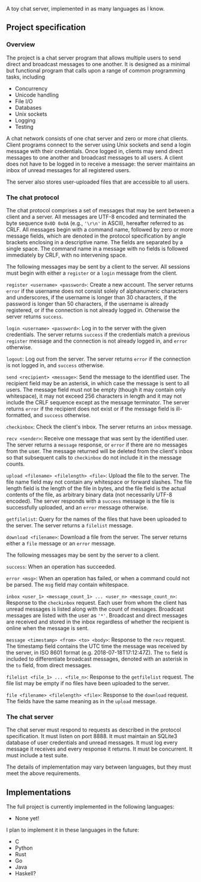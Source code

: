 A toy chat server, implemented in as many languages as I know.

## Project specification
### Overview
The project is a chat server program that allows multiple users to send direct
and broadcast messages to one another. It is designed as a minimal but
functional program that calls upon a range of common programming tasks,
including

 - Concurrency
 - Unicode handling
 - File I/O
 - Databases
 - Unix sockets
 - Logging
 - Testing

A chat network consists of one chat server and zero or more chat clients. Client
programs connect to the server using Unix sockets and send a login message with
their credentials. Once logged in, clients may send direct messages to one
another and broadcast messages to all users. A client does not have to be logged
in to receive a message: the server maintains an inbox of unread messages for
all registered users.

The server also stores user-uploaded files that are accessible to all users.

### The chat protocol
The chat protocol comprises a set of messages that may be sent between a client
and a server. All messages are UTF-8 encoded and terminated the byte sequence
`0x0D 0x0A` (e.g., `'\r\n'` in ASCII), hereafter referred to as CRLF. All
messages begin with a command name, followed by zero or more message fields,
which are denoted in the protocol specification by angle brackets enclosing in a
descriptive name. The fields are separated by a single space. The command name
in a message with no fields is followed immediately by CRLF, with no intervening
space.

The following messages may be sent by a client to the server. All sessions
must begin with either a `register` or a `login` message from the client.

`register <username> <password>`: Create a new account. The server returns
`error` if the username does not consist solely of alphanumeric characters and
underscores, if the username is longer than 30 characters, if the password is
longer than 50 characters, if the username is already registered, or if the
connection is not already logged in. Otherwise the server returns
`success`.

`login <username> <password>`: Log in to the server with the given credentials.
The server returns `success` if the credentials match a previous `register`
message and the connection is not already logged in, and `error` otherwise.

`logout`: Log out from the server. The server returns `error` if the connection
is not logged in, and `success` otherwise.

`send <recipient> <message>`: Send the message to the identified user. The
recipient field may be an asterisk, in which case the message is sent to all
users. The message field must not be empty (though it may contain only
whitespace), it may not exceed 256 characters in length and it may not include
the CRLF sequence except as the message terminator. The server returns `error`
if the recipient does not exist or if the message field is ill-formatted, and
`success` otherwise.

`checkinbox`: Check the client's inbox. The server returns an `inbox` message.

`recv <sender>`: Receive one message that was sent by the identified user. The
server returns a `message` response, or `error` if there are no messages from
the user. The message returned will be deleted from the client's inbox so that
subsequent calls to `checkinbox` do not include it in the message counts.

`upload <filename> <filelength> <file>`: Upload the file to the server. The
file name field may not contain any whitespace or forward slashes. The file
length field is the length of the file in bytes, and the file field is the
actual contents of the file, as arbitrary binary data (not necessarily UTF-8
encoded). The server responds with a `success` message is the file is
successfully uploaded, and an `error` message otherwise.

`getfilelist`: Query for the names of the files that have been uploaded to the
server. The server returns a `filelist` message.

`download <filename>`: Download a file from the server. The server returns
either a `file` message or an `error` message.


The following messages may be sent by the server to a client.

`success`: When an operation has succeeded.

`error <msg>`: When an operation has failed, or when a command could not be
parsed. The `msg` field may contain whitespace.

`inbox <user_1> <message_count_1> ... <user_n> <message_count_n>`: Response to
the `checkinbox` request. Each user from whom the client has unread messages is
listed along with the count of messages. Broadcast messages are listed with the
user as `'*'`. Broadcast and direct messages are received and stored in the
inbox regardless of whether the recipient is online when the message is sent.

`message <timestamp> <from> <to> <body>`: Response to the `recv` request. The
timestamp field contains the UTC time the message was received by the server, in
ISO 8601 format (e.g. 2018-07-18T17:12:47Z). The `to` field is included to
differentiate broadcast messages, denoted with an asterisk in the `to` field,
from direct messages.

`filelist <file_1> ... <file_n>`: Response to the `getfilelist` request. The
file list may be empty if no files have been uploaded to the server.

`file <filename> <filelength> <file>`: Response to the `download` request. The
fields have the same meaning as in the `upload` message.

### The chat server
The chat server must respond to requests as described in the protocol
specification. It must listen on port 8888. It must maintain an SQLite3 database
of user credentials and unread messages. It must log every message it receives
and every response it returns. It must be concurrent. It must include a test
suite.

The details of implementation may vary between languages, but they must meet
the above requirements.

## Implementations
The full project is currently implemented in the following languages:
 - None yet!

I plan to implement it in these languages in the future:
 - C
 - Python
 - Rust
 - Go
 - Java
 - Haskell?
